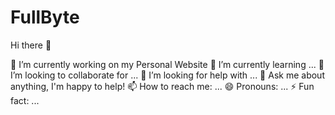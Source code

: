 # FullByte

Hi there 👋

🔭 I’m currently working on my Personal Website
🌱 I’m currently learning ...
👯 I’m looking to collaborate for ...
🤔 I’m looking for help with ...
💬 Ask me about anything, I'm happy to help!
📫 How to reach me: ...
😄 Pronouns: ...
⚡ Fun fact: ...
